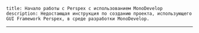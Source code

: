     title: Начало работы с Perspex с использованием MonoDevelop
    description: Недостающая инструкция по созданию проекта, использующего GUI Framework Perspex, в среде разработки MonoDevelop.
---
